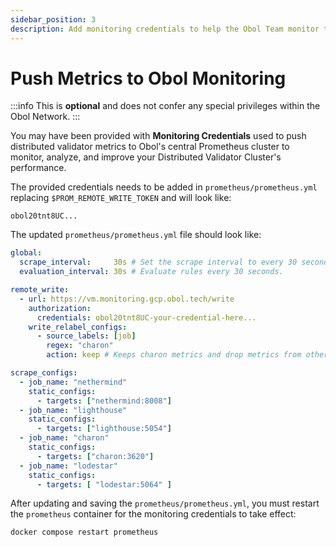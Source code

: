 ```yaml
---
sidebar_position: 3
description: Add monitoring credentials to help the Obol Team monitor the health of your cluster
---
```


# Push Metrics to Obol Monitoring

:::info
This is **optional** and does not confer any special privileges within the Obol Network.
:::

You may have been provided with **Monitoring Credentials** used to push distributed validator metrics to Obol's central Prometheus cluster to monitor, analyze, and improve your Distributed Validator Cluster's performance.

The provided credentials needs to be added in `prometheus/prometheus.yml` replacing `$PROM_REMOTE_WRITE_TOKEN` and will look like:

```shell
obol20tnt8UC...
```

The updated `prometheus/prometheus.yml` file should look like:

```yaml
global:
  scrape_interval:     30s # Set the scrape interval to every 30 seconds.
  evaluation_interval: 30s # Evaluate rules every 30 seconds.

remote_write:
  - url: https://vm.monitoring.gcp.obol.tech/write
    authorization:
      credentials: obol20tnt8UC-your-credential-here...
    write_relabel_configs:
      - source_labels: [job]
        regex: "charon"
        action: keep # Keeps charon metrics and drop metrics from other containers.

scrape_configs:
  - job_name: "nethermind"
    static_configs:
      - targets: ["nethermind:8008"]
  - job_name: "lighthouse"
    static_configs:
      - targets: ["lighthouse:5054"]
  - job_name: "charon"
    static_configs:
      - targets: ["charon:3620"]
  - job_name: "lodestar"
    static_configs:
      - targets: [ "lodestar:5064" ]
```

After updating and saving the `prometheus/prometheus.yml`, you must restart the `prometheus` container for the monitoring credentials to take effect:

```shell
docker compose restart prometheus
```
